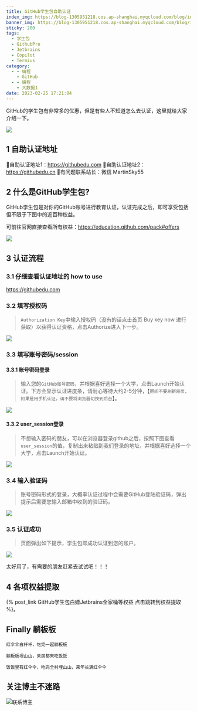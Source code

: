 ```yaml
---
title: GitHub学生包自助认证
index_img: https://blog-1305951218.cos.ap-shanghai.myqcloud.com/blog/image/articleBg/1(125).jpg
banner_img: https://blog-1305951218.cos.ap-shanghai.myqcloud.com/blog/image/articleBg/1(125).jpg
sticky: 200
tags:
  - 学生包
  - GithubPro
  - Jetbrains
  - Copilot
  - Termius
category:
  - - 编程
    - GitHub
  - - 编程
    - 大数据1
date: 2023-02-25 17:21:04
---
```


GitHub的学生包有非常多的优惠，但是有些人不知道怎么去认证，这里就给大家介绍一下。

<!-- more -->

![](https://blog-1305951218.cos.ap-shanghai.myqcloud.com/blog/image/icon/touBuYinDaoGuanZhu.gif)

## 1 自助认证地址
📌自助认证地址1：https://githubedu.com
📌自助认证地址2：https://githubedu.cn
📌有问题联系站长：微信   MartinSky55

## 2 什么是GitHub学生包?
GitHub学生包是对你的GitHub账号进行教育认证，认证完成之后，即可享受包括但不限于下图中的近百种权益。 

可前往官网直接查看所有权益：https://education.github.com/pack#offers

![](https://blog-1305951218.cos.ap-shanghai.myqcloud.com/blog/image/articleContent/GitHub%E5%AD%A6%E7%94%9F%E5%8C%85%E8%87%AA%E5%8A%A9%E8%AE%A4%E8%AF%81/1.jpg)

## 3 认证流程

### 3.1 仔细查看认证地址的 how to use

https://githubedu.com

### 3.2 填写授权码

> `Authorization Key`中输入授权码（没有的话点击首页 Buy key now 进行获取）以获得认证资格，点击Authorize进入下一步。

![](https://blog-1305951218.cos.ap-shanghai.myqcloud.com/blog/image/articleContent/GitHub%E5%AD%A6%E7%94%9F%E5%8C%85%E8%87%AA%E5%8A%A9%E8%AE%A4%E8%AF%81/2.png)

### 3.3 填写账号密码/session

#### 3.3.1 账号密码登录

> 输入您的`GitHub账号密码`，并根据喜好选择一个大学，点击Launch开始认证。下方会显示认证进度条，请耐心等待大约2-5分钟，【`期间不要刷新网页，如果是用手机认证，请不要将浏览器切换到后台`】。

![](https://blog-1305951218.cos.ap-shanghai.myqcloud.com/blog/image/articleContent/GitHub%E5%AD%A6%E7%94%9F%E5%8C%85%E8%87%AA%E5%8A%A9%E8%AE%A4%E8%AF%81/3.png)

#### 3.3.2 user_session登录

> 不想输入密码的朋友，可以在浏览器登录github之后，按照下图查看`user_session`的值，复制出来粘贴到我们登录的地址，并根据喜好选择一个大学，点击Launch开始认证。

![](https://blog-1305951218.cos.ap-shanghai.myqcloud.com/blog/image/articleContent/GitHub%E5%AD%A6%E7%94%9F%E5%8C%85%E8%87%AA%E5%8A%A9%E8%AE%A4%E8%AF%81/4.png)

### 3.4 输入验证码

> 账号密码形式的登录，大概率认证过程中会需要GitHub登陆验证码，弹出提示后需要您输入邮箱中收到的验证码。

![](https://blog-1305951218.cos.ap-shanghai.myqcloud.com/blog/image/articleContent/GitHub%E5%AD%A6%E7%94%9F%E5%8C%85%E8%87%AA%E5%8A%A9%E8%AE%A4%E8%AF%81/5.png)

### 3.5 认证成功

> 页面弹出如下提示，学生包即成功认证到您的账户。

![](https://blog-1305951218.cos.ap-shanghai.myqcloud.com/blog/image/articleContent/GitHub%E5%AD%A6%E7%94%9F%E5%8C%85%E8%87%AA%E5%8A%A9%E8%AE%A4%E8%AF%81/6.png)

太好用了，有需要的朋友赶紧去试试吧！！！

## 4 各项权益提取

{% post_link GitHub学生包白嫖Jetbrains全家桶等权益 点击跳转到权益提取 %}。

## Finally 躺板板

`红伞伞白杆杆，吃完一起躺板板`

`躺板板埋山山，亲朋都来吃饭饭`

`饭饭里有红伞伞，吃完全村埋山山，来年长满红伞伞`

## 关注博主不迷路
![联系博主](https://blog-1305951218.cos.ap-shanghai.myqcloud.com/blog/image/icon/wechatFindMeNew.png)